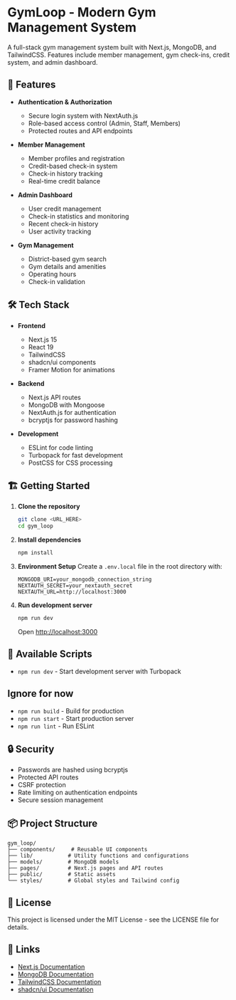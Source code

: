 # GymLoop - Modern Gym Management System

A full-stack gym management system built with Next.js, MongoDB, and TailwindCSS. Features include member management, gym check-ins, credit system, and admin dashboard.

## 🚀 Features

-   **Authentication & Authorization**

    -   Secure login system with NextAuth.js
    -   Role-based access control (Admin, Staff, Members)
    -   Protected routes and API endpoints

-   **Member Management**

    -   Member profiles and registration
    -   Credit-based check-in system
    -   Check-in history tracking
    -   Real-time credit balance

-   **Admin Dashboard**

    -   User credit management
    -   Check-in statistics and monitoring
    -   Recent check-in history
    -   User activity tracking

-   **Gym Management**
    -   District-based gym search
    -   Gym details and amenities
    -   Operating hours
    -   Check-in validation

## 🛠 Tech Stack

-   **Frontend**

    -   Next.js 15
    -   React 19
    -   TailwindCSS
    -   shadcn/ui components
    -   Framer Motion for animations

-   **Backend**

    -   Next.js API routes
    -   MongoDB with Mongoose
    -   NextAuth.js for authentication
    -   bcryptjs for password hashing

-   **Development**
    -   ESLint for code linting
    -   Turbopack for fast development
    -   PostCSS for CSS processing

## 🏗 Getting Started

1. **Clone the repository**

    ```bash
    git clone <URL_HERE>
    cd gym_loop
    ```

2. **Install dependencies**

    ```bash
    npm install
    ```

3. **Environment Setup**
   Create a `.env.local` file in the root directory with:

    ```
    MONGODB_URI=your_mongodb_connection_string
    NEXTAUTH_SECRET=your_nextauth_secret
    NEXTAUTH_URL=http://localhost:3000
    ```

4. **Run development server**
    ```bash
    npm run dev
    ```
    Open [http://localhost:3000](http://localhost:3000)

## 📝 Available Scripts

-   `npm run dev` - Start development server with Turbopack

## Ignore for now

-   `npm run build` - Build for production
-   `npm run start` - Start production server
-   `npm run lint` - Run ESLint

## 🔒 Security

-   Passwords are hashed using bcryptjs
-   Protected API routes
-   CSRF protection
-   Rate limiting on authentication endpoints
-   Secure session management

## 📦 Project Structure

```
gym_loop/
├── components/     # Reusable UI components
├── lib/           # Utility functions and configurations
├── models/        # MongoDB models
├── pages/         # Next.js pages and API routes
├── public/        # Static assets
└── styles/        # Global styles and Tailwind config
```

## 📄 License

This project is licensed under the MIT License - see the LICENSE file for details.

## 🔗 Links

-   [Next.js Documentation](https://nextjs.org/docs)
-   [MongoDB Documentation](https://docs.mongodb.com)
-   [TailwindCSS Documentation](https://tailwindcss.com/docs)
-   [shadcn/ui Documentation](https://ui.shadcn.com)
